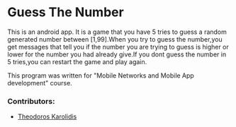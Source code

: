 # Guess The Number

This is an android app. It is a game that you have 5 tries to guess a random generated number between [1,99].When you try to guess the number,you get messages that tell you if the number you are trying to guess is higher or lower for the number you had already give.If you dont guess the number in 5 tries,you can restart the game and play again.

This program was written for "Mobile Networks and Mobile App development" course.

### Contributors:
* [Theodoros Karolidis](https://github.com/karolidis)

